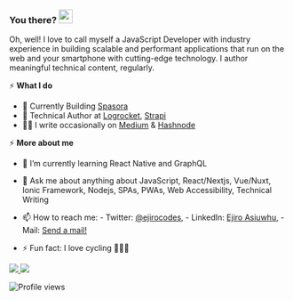 ### You there? <img src="https://raw.githubusercontent.com/MartinHeinz/MartinHeinz/master/wave.gif" width="25px">
Oh, well! I love to call myself a JavaScript Developer with industry experience in building scalable and performant applications that run on the web and your smartphone with cutting-edge technology. I author meaningful technical content, regularly.

⚡️ **What I do**
<!--  - 🛠 Frontend Developer at [Codekago Interactive](https://codekago.com/) -->
- 📝 Currently Building [Spasora](https://spasora.com/)
- 📝 Technical Author at [Logrocket](https://blog.logrocket.com/author/ejiroasiuwhu/), [Strapi](https://strapi.io/blog/build-a-to-do-app-with-svelte-strapi-tailwind-css)  
- ✍🏾 I write occasionally on [Medium](https://medium.com/@ejirocodes) & [Hashnode](https://ejiro.hashnode.dev/) 

⚡️ **More about me**
- 🌱 I’m currently learning React Native and GraphQL
- 💬 Ask me about anything about JavaScript, React/Nextjs, Vue/Nuxt, Ionic Framework, Nodejs, SPAs, PWAs, Web Accessibility, Technical Writing 
- 📫 How to reach me: - Twitter: [@ejirocodes](https://twitter.com/ejirocodes), - LinkedIn: [Ejiro Asiuwhu](https://www.linkedin.com/in/ejiro-asiuwhu), - Mail: [Send a mail!](mailto:ejiroasiuwhu10@gmail.com)

- ⚡ Fun fact: I love cycling 🚴🏾‍♂️


<!-- <p>
  <img src="https://github-readme-stats.vercel.app/api?username=ejirocodes&show_icons=true&theme=vue&line_height=52&count_private=true" />
  <img width="37.2%" src="https://github-readme-stats.vercel.app/api/top-langs/?username=ejirocodes&count_private=true&theme=vue&line_height=55">
</p> -->

<div>
  <a href="/" align="left">
    <img src="https://github-readme-stats.vercel.app/api/top-langs/?username=ejirocodes&text_color=586069&layout=compact&hide_border=true&bg_color=fff&title_color=0366d6&count_private=true&include_all_commits=true" />
  </a>

  <a href="/" align="right">
    <img src="https://github-readme-stats.vercel.app/api?username=ejirocodes&count_private=true&show_icons=true&icon_color=222&title_color=0366d6&text_color=586069&bg_color=fff&hide=issues&hide_border=true&include_all_commits=true" />
  </a>
</div>

![Profile views](https://gpvc.arturio.dev/ejirocodes)

